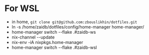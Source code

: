 # For WSL
- in home, `git clone git@github.com:zbouslikhin/dotfiles.git`
- ln -s /home/zaidb/dotfiles/config/home-manager home-manager/ 
- home-manager switch --flake .#zaidb-ws
- nix-channel --update
- nix-env -iA nixpkgs.home-manager
- home-manager switch --flake .#zaidb-wsl
